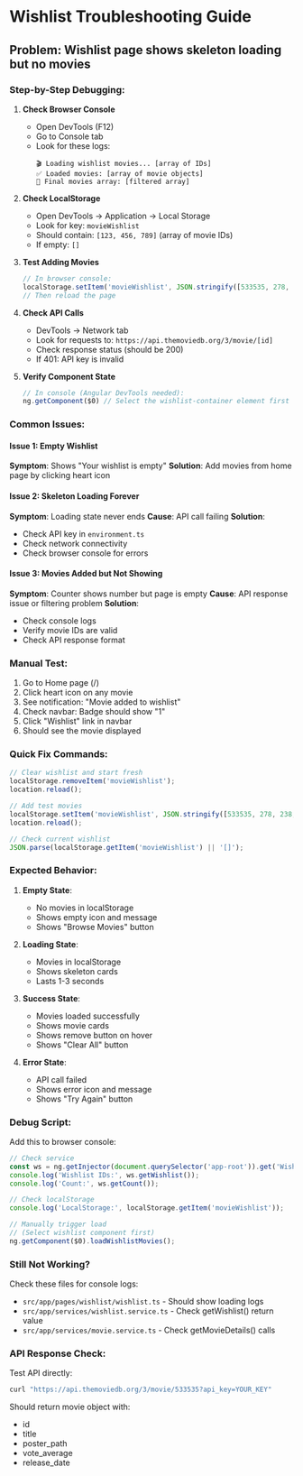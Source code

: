 # Wishlist Troubleshooting Guide

## Problem: Wishlist page shows skeleton loading but no movies

### Step-by-Step Debugging:

1. **Check Browser Console**
   - Open DevTools (F12)
   - Go to Console tab
   - Look for these logs:
     ```
     🎬 Loading wishlist movies... [array of IDs]
     ✅ Loaded movies: [array of movie objects]
     🎯 Final movies array: [filtered array]
     ```

2. **Check LocalStorage**
   - Open DevTools → Application → Local Storage
   - Look for key: `movieWishlist`
   - Should contain: `[123, 456, 789]` (array of movie IDs)
   - If empty: `[]`

3. **Test Adding Movies**
   ```javascript
   // In browser console:
   localStorage.setItem('movieWishlist', JSON.stringify([533535, 278, 238]));
   // Then reload the page
   ```

4. **Check API Calls**
   - DevTools → Network tab
   - Look for requests to: `https://api.themoviedb.org/3/movie/[id]`
   - Check response status (should be 200)
   - If 401: API key is invalid

5. **Verify Component State**
   ```javascript
   // In console (Angular DevTools needed):
   ng.getComponent($0) // Select the wishlist-container element first
   ```

### Common Issues:

#### Issue 1: Empty Wishlist
**Symptom**: Shows "Your wishlist is empty"
**Solution**: Add movies from home page by clicking heart icon

#### Issue 2: Skeleton Loading Forever
**Symptom**: Loading state never ends
**Cause**: API call failing
**Solution**: 
- Check API key in `environment.ts`
- Check network connectivity
- Check browser console for errors

#### Issue 3: Movies Added but Not Showing
**Symptom**: Counter shows number but page is empty
**Cause**: API response issue or filtering problem
**Solution**:
- Check console logs
- Verify movie IDs are valid
- Check API response format

### Manual Test:

1. Go to Home page (/)
2. Click heart icon on any movie
3. See notification: "Movie added to wishlist"
4. Check navbar: Badge should show "1"
5. Click "Wishlist" link in navbar
6. Should see the movie displayed

### Quick Fix Commands:

```javascript
// Clear wishlist and start fresh
localStorage.removeItem('movieWishlist');
location.reload();

// Add test movies
localStorage.setItem('movieWishlist', JSON.stringify([533535, 278, 238, 603, 155]));
location.reload();

// Check current wishlist
JSON.parse(localStorage.getItem('movieWishlist') || '[]');
```

### Expected Behavior:

1. **Empty State**: 
   - No movies in localStorage
   - Shows empty icon and message
   - Shows "Browse Movies" button

2. **Loading State**:
   - Movies in localStorage
   - Shows skeleton cards
   - Lasts 1-3 seconds

3. **Success State**:
   - Movies loaded successfully
   - Shows movie cards
   - Shows remove button on hover
   - Shows "Clear All" button

4. **Error State**:
   - API call failed
   - Shows error icon and message
   - Shows "Try Again" button

### Debug Script:

Add this to browser console:

```javascript
// Check service
const ws = ng.getInjector(document.querySelector('app-root')).get('WishlistService');
console.log('Wishlist IDs:', ws.getWishlist());
console.log('Count:', ws.getCount());

// Check localStorage
console.log('LocalStorage:', localStorage.getItem('movieWishlist'));

// Manually trigger load
// (Select wishlist component first)
ng.getComponent($0).loadWishlistMovies();
```

### Still Not Working?

Check these files for console logs:
- `src/app/pages/wishlist/wishlist.ts` - Should show loading logs
- `src/app/services/wishlist.service.ts` - Check getWishlist() return value
- `src/app/services/movie.service.ts` - Check getMovieDetails() calls

### API Response Check:

Test API directly:
```bash
curl "https://api.themoviedb.org/3/movie/533535?api_key=YOUR_KEY"
```

Should return movie object with:
- id
- title
- poster_path
- vote_average
- release_date
